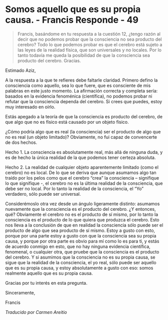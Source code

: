 # Somos aquello que es su propia causa. - Francis Responde - 49

>Francis, basándome en tu respuesta a la cuestión 12, ¿tengo razón al decir que no podemos probar que la consciencia no sea producto del cerebro? Todo lo que podemos probar es que el cerebro está sujeto a las leyes de la realidad física, que son universales y no locales. Por lo tanto todavía me queda la posibilidad de que la consciencia sea producto del cerebro. Gracias.

Estimado Aziz,

A la respuesta a la que te refieres debe faltarle claridad. Primero defino la consciencia como aquello, sea lo que fuere, que es consciente de mis palabras en este justo momento. La afirmación correcta y completa sería: basados en la evidencia fenoménica (científica), no podemos probar ni refutar que la consciencia dependa del cerebro. Si crees que puedes, estoy muy interesado en oírlo.

Estás apegado a la teoría de que la consciencia es producto del cerebro, de que algo que no es físico está causado por un objeto físico.

¿Cómo podría algo que es real (la consciencia) ser el producto de algo que no es real (un objeto limitado)? Obviamente, no fui capaz de convencerte de dos hechos.

Hecho 1. La consciencia es absolutamente real, más allá de ninguna duda, y es de hecho la única realidad de la que podemos tener certeza absoluta.

Hecho 2. La realidad de cualquier objeto aparentemente limitado (como el cerebro) no es local. De lo que se deriva que aunque asumamos algo tan traído por los pelos como que el cerebro “crea” la consciencia – signifique lo que signifique -, el cerebro no es la última realidad de la consciencia, que debe ser no local. Por lo tanto la realidad de la consciencia, el “Yo” verdadero, sólo puede ser universal.

Considerémoslo otra vez desde un ángulo ligeramente distinto: asumamos nuevamente que la consciencia es el producto del cerebro. ¿Y entonces, qué? Obviamente el cerebro no es el producto de sí mismo, por lo tanto la consciencia es el producto de lo que quiera que produzca el cerebro. Esto nos lleva a la conclusión de que en realidad la consciencia sólo puede ser el producto de algo que sea producto de sí mismo. Estoy a gusto con esto, porque por una parte estoy a gusto con que la consciencia sea su propia causa, y porque por otra parte es obvio para mí como lo es para ti, y estás de acuerdo conmigo en esto, que no hay ninguna evidencia científica, fenomenal, o cualquier otra, que pruebe que la consciencia es el producto del cerebro. Y si asumimos que la consciencia no es su propia causa, se sigue que la realidad de la consciencia, el yo real, sólo puede ser aquello que es su propia causa, y estoy absolutamente a gusto con eso: somos realmente aquello que es su propia causa.

Gracias por tu interés en esta pregunta.

Sinceramente,

Francis

_Traducido por Carmen Areitio_

